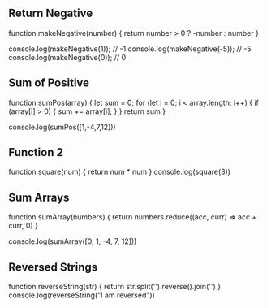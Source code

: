 ## Return Negative

function makeNegative(number) {
    return number > 0 ? -number : number
}

console.log(makeNegative(1));  // -1
console.log(makeNegative(-5)); // -5
console.log(makeNegative(0));  // 0
## Sum of Positive

function sumPos(array) {
    let sum = 0;
    for (let i = 0; i < array.length; i++) {
        if (array[i] > 0) {
            sum += array[i];
        }
    }
    return sum
}

console.log(sumPos([1,-4,7,12]))

## Function 2

function square(num) {
    return num * num
}
console.log(square(3))

## Sum Arrays

function sumArray(numbers) {
    return numbers.reduce((acc, curr) => acc + curr, 0)
}


console.log(sumArray([0, 1, -4, 7, 12]))

## Reversed Strings

function reverseString(str) {
    return str.split('').reverse().join('')
}
console.log(reverseString("I am reversed"))